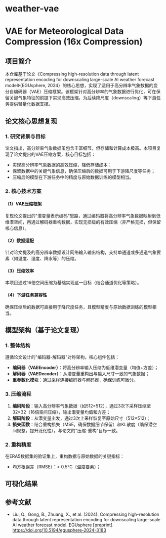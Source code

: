 # weather-vae

# VAE for Meteorological Data Compression (16x Compression)

## 项目简介
本仓库基于论文《Compressing high-resolution data through latent representation encoding for downscaling large-scale AI weather forecast model》（EGUsphere, 2024）的核心思想，实现了适用于高分辨率气象数据的变分自编码器（VAE）压缩框架。该框架针对高分辨率的气象数据进行优化，可在保留关键气象特征的前提下实现高效压缩，为后续降尺度（downscaling）等下游任务提供轻量化数据支撑。


## 论文核心思想复现
### 1. 研究背景与目标
论文指出，高分辨率气象数据虽包含丰富细节，但存储和计算成本极高。本项目复现了论文提出的VAE压缩方案，核心目标包括：
- 实现高分辨率气象数据的高效压缩，降低存储成本；
- 保留数据中的关键气象信息，确保压缩后的数据可用于下游降尺度等任务；
- 压缩后的模型在下游任务中的精度与原始数据训练的模型相当。


### 2. 核心技术方案
#### （1）VAE压缩框架
复现论文提出的"潜变量表示编码"思路，通过编码器将高分辨率气象数据映射到低维潜空间，再通过解码器重构数据，实现无损级的有效压缩（非严格无损，但保留核心信息）。

#### （2）数据适配
针对论文提及的高分辨率数据设计网络输入输出结构，支持单通道或多通道气象要素（如温度、湿度、降水等）的压缩。

#### （3）压缩效率
本项目通过16倍空间压缩为基础实现这一目标（结合通道优化等策略）。

#### （4）下游任务兼容性
确保压缩后的数据可直接用于降尺度任务，且模型精度与原始数据训练的模型相当。


## 模型架构（基于论文复现）
### 1. 整体结构
遵循论文设计的"编码器-解码器"对称架构，核心组件包括：
- **编码器（VAEEncoder）**：将高分辨率输入压缩为低维潜变量（均值+方差）；
- **解码器（VAEDecoder）**：从潜变量重构出与输入尺寸一致的气象数据；
- **重参数化模块**：通过采样连接编码器与解码器，确保训练可微分。

### 3. 压缩流程
1. **编码阶段**：输入高分辨率气象数据（如512×512），通过3次下采样压缩至32×32（16倍空间压缩），输出潜变量均值和方差；
2. **解码阶段**：从潜变量出发，通过3次上采样恢复至原始尺寸（512×512）；
3. **损失函数**：结合重构损失（MSE，确保数据细节保留）和KL散度（确保潜空间规整，提升泛化性），与论文的"压缩-重构"目标一致。


### 2. 重构精度
在ERA5数据集的验证集上，重构数据与原始数据的关键指标：
- 均方根误差（RMSE）：< 0.5℃（温度要素）；

## 可视化结果

## 参考文献
- Liu, Q., Gong, B., Zhuang, X., et al. (2024). Compressing high-resolution data through latent representation encoding for downscaling large-scale AI weather forecast model. EGUsphere [preprint]. https://doi.org/10.5194/egusphere-2024-3183